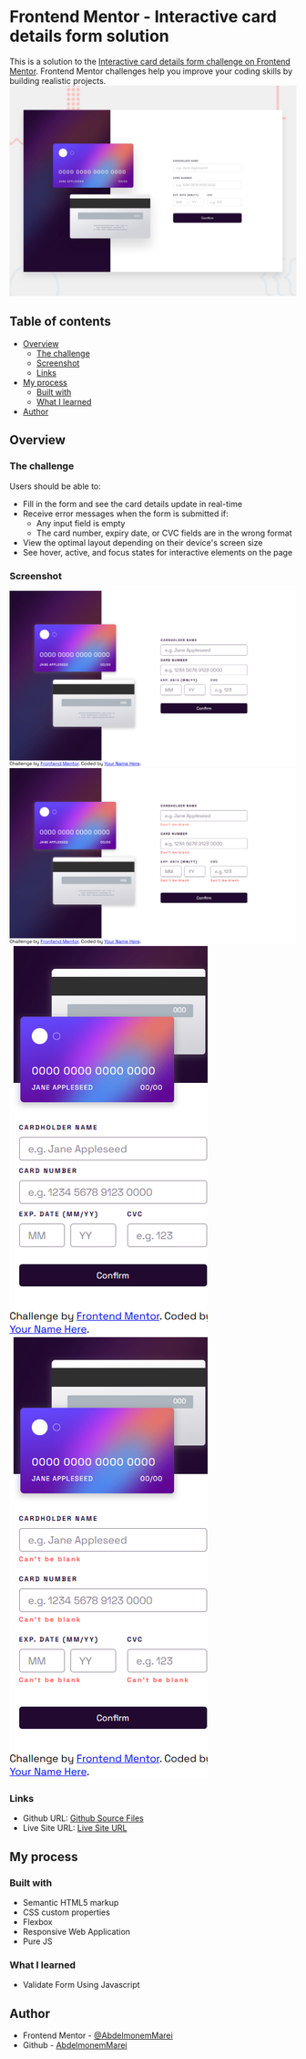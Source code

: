 # Frontend Mentor - Interactive card details form solution

This is a solution to the [Interactive card details form challenge on Frontend Mentor](https://www.frontendmentor.io/challenges/interactive-card-details-form-XpS8cKZDWw). Frontend Mentor challenges help you improve your coding skills by building realistic projects. 
![Design preview for the Interactive card details form coding challenge](./design/desktop-preview.jpg)

## Table of contents

- [Overview](#overview)
  - [The challenge](#the-challenge)
  - [Screenshot](#screenshot)
  - [Links](#links)
- [My process](#my-process)
  - [Built with](#built-with)
  - [What I learned](#what-i-learned)
- [Author](#author)


## Overview

### The challenge

Users should be able to:

- Fill in the form and see the card details update in real-time
- Receive error messages when the form is submitted if:
  - Any input field is empty
  - The card number, expiry date, or CVC fields are in the wrong format
- View the optimal layout depending on their device's screen size
- See hover, active, and focus states for interactive elements on the page

### Screenshot

![Large Screen](./screenshot1.png) 
![Large Screen Error](./screenshot2.png) 
![Small Screen](./screenshot3.png) 
![Small Screen Error](./screenshot4.png) 

### Links

- Github URL: [Github Source Files](https://github.com/AbdelmonemMarei/Front-End-Mentor-Challenges/tree/main/Junior/interactive-card-details-form-main)
- Live Site URL: [Live Site URL](https://abdelmonemmarei.github.io/Front-End-Mentor-Challenges/Junior/interactive-card-details-form-main/)

## My process

### Built with

- Semantic HTML5 markup
- CSS custom properties
- Flexbox
- Responsive Web Application
- Pure JS 
### What I learned

- Validate Form Using Javascript


## Author

- Frontend Mentor - [@AbdelmonemMarei](https://www.frontendmentor.io/profile/AbdelmonemMarei)
- Github - [AbdelmonemMarei](https://github.com/AbdelmonemMarei)
